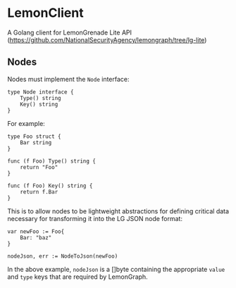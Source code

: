 # LemonClient
A Golang client for LemonGrenade Lite API (https://github.com/NationalSecurityAgency/lemongraph/tree/lg-lite)


## Nodes

Nodes must implement the `Node` interface:
```
type Node interface {
	Type() string
	Key() string
}
```
For example:
```
type Foo struct {
    Bar string
}

func (f Foo) Type() string {
	return "Foo"
}

func (f Foo) Key() string {
	return f.Bar
}
```
This is to allow nodes to be lightweight abstractions for defining critical data necessary for transforming it into the LG JSON node format:
```
var newFoo := Foo{
    Bar: "baz"
}

nodeJson, err := NodeToJson(newFoo)
```
In the above example, `nodeJson` is a []byte containing the appropriate `value` and `type` keys that are required by LemonGraph. 
